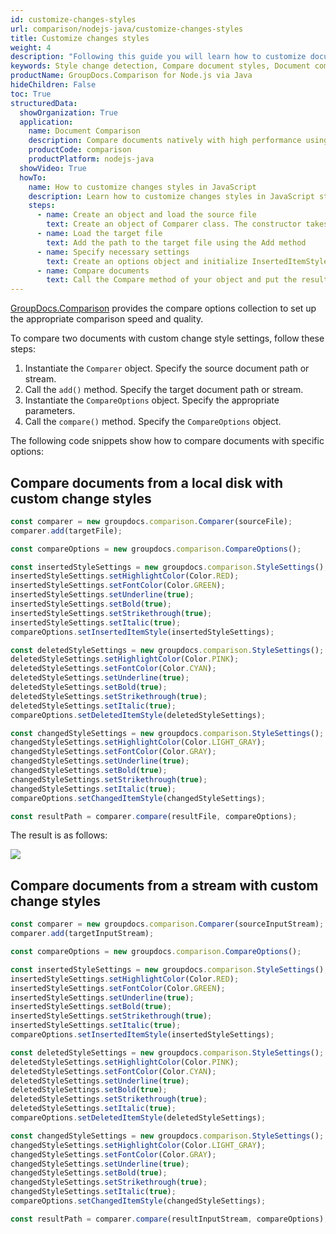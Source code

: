 ```yaml
---
id: customize-changes-styles
url: comparison/nodejs-java/customize-changes-styles
title: Customize changes styles
weight: 4
description: "Following this guide you will learn how to customize document comparison report and modify the appearance of detected changes when using GroupDocs.Comparison for Node.js via Java."
keywords: Style change detection, Compare document styles, Document comparison
productName: GroupDocs.Comparison for Node.js via Java
hideChildren: False
toc: True
structuredData:
  showOrganization: True
  application:
    name: Document Comparison
    description: Compare documents natively with high performance using JavaScript language and GroupDocs.Comparison for Node.js via Java
    productCode: comparison
    productPlatform: nodejs-java
  showVideo: True
  howTo:
    name: How to customize changes styles in JavaScript
    description: Learn how to customize changes styles in JavaScript step by step
    steps:
      - name: Create an object and load the source file
        text: Create an object of Comparer class. The constructor takes the source file path parameter. You may specify absolute or relative file paths as per your requirements.
      - name: Load the target file
        text: Add the path to the target file using the Add method
      - name: Specify necessary settings
        text: Create an options object and initialize InsertedItemStyle, DeletedItemStyle, ChangedItemStyle parameters by object with required parameters.
      - name: Compare documents
        text: Call the Compare method of your object and put the resulting file path parameter and the options object.
---
```


[GroupDocs.Comparison](https://products.groupdocs.com/comparison/nodejs-java) provides the compare options collection to set up the appropriate comparison speed and quality.

To compare two documents with custom change style settings, follow these steps:

1.  Instantiate the `Comparer`<!--](https://reference.groupdocs.com/comparison/nodejs-java/com.groupdocs.comparison/comparer)--> object. Specify the source document path or stream.
2.  Call the `add()`<!--](https://reference.groupdocs.com/comparison/nodejs-java/com.groupdocs.comparison/comparer/#add-java.lang.String-)--> method. Specify the target document path or stream.
3.  Instantiate the `CompareOptions`<!--](https://reference.groupdocs.com/comparison/nodejs-java/com.groupdocs.comparison.options/compareoptions)--> object. Specify the appropriate parameters.
4.  Call the `compare()`<!--](https://reference.groupdocs.com/comparison/nodejs-java/com.groupdocs.comparison/comparer/#compare-java.lang.String-)--> method. Specify the `CompareOptions`<!--](https://reference.groupdocs.com/comparison/nodejs-java/com.groupdocs.comparison.options/compareoptions)--> object.

The following code snippets show how to compare documents with specific options:

## Compare documents from a local disk with custom change styles

```javascript
const comparer = new groupdocs.comparison.Comparer(sourceFile);
comparer.add(targetFile);

const compareOptions = new groupdocs.comparison.CompareOptions();

const insertedStyleSettings = new groupdocs.comparison.StyleSettings();
insertedStyleSettings.setHighlightColor(Color.RED);
insertedStyleSettings.setFontColor(Color.GREEN);
insertedStyleSettings.setUnderline(true);
insertedStyleSettings.setBold(true);
insertedStyleSettings.setStrikethrough(true);
insertedStyleSettings.setItalic(true);
compareOptions.setInsertedItemStyle(insertedStyleSettings);

const deletedStyleSettings = new groupdocs.comparison.StyleSettings();
deletedStyleSettings.setHighlightColor(Color.PINK);
deletedStyleSettings.setFontColor(Color.CYAN);
deletedStyleSettings.setUnderline(true);
deletedStyleSettings.setBold(true);
deletedStyleSettings.setStrikethrough(true);
deletedStyleSettings.setItalic(true);
compareOptions.setDeletedItemStyle(deletedStyleSettings);

const changedStyleSettings = new groupdocs.comparison.StyleSettings();
changedStyleSettings.setHighlightColor(Color.LIGHT_GRAY);
changedStyleSettings.setFontColor(Color.GRAY);
changedStyleSettings.setUnderline(true);
changedStyleSettings.setBold(true);
changedStyleSettings.setStrikethrough(true);
changedStyleSettings.setItalic(true);
compareOptions.setChangedItemStyle(changedStyleSettings);

const resultPath = comparer.compare(resultFile, compareOptions);
```

The result is as follows:

![](/comparison/nodejs-java/images/customize-changes-styles.png)

## Compare documents from a stream with custom change styles

```javascript
const comparer = new groupdocs.comparison.Comparer(sourceInputStream);
comparer.add(targetInputStream);

const compareOptions = new groupdocs.comparison.CompareOptions();

const insertedStyleSettings = new groupdocs.comparison.StyleSettings();
insertedStyleSettings.setHighlightColor(Color.RED);
insertedStyleSettings.setFontColor(Color.GREEN);
insertedStyleSettings.setUnderline(true);
insertedStyleSettings.setBold(true);
insertedStyleSettings.setStrikethrough(true);
insertedStyleSettings.setItalic(true);
compareOptions.setInsertedItemStyle(insertedStyleSettings);

const deletedStyleSettings = new groupdocs.comparison.StyleSettings();
deletedStyleSettings.setHighlightColor(Color.PINK);
deletedStyleSettings.setFontColor(Color.CYAN);
deletedStyleSettings.setUnderline(true);
deletedStyleSettings.setBold(true);
deletedStyleSettings.setStrikethrough(true);
deletedStyleSettings.setItalic(true);
compareOptions.setDeletedItemStyle(deletedStyleSettings);

const changedStyleSettings = new groupdocs.comparison.StyleSettings();
changedStyleSettings.setHighlightColor(Color.LIGHT_GRAY);
changedStyleSettings.setFontColor(Color.GRAY);
changedStyleSettings.setUnderline(true);
changedStyleSettings.setBold(true);
changedStyleSettings.setStrikethrough(true);
changedStyleSettings.setItalic(true);
compareOptions.setChangedItemStyle(changedStyleSettings);

const resultPath = comparer.compare(resultInputStream, compareOptions);
```
